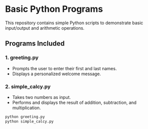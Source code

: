 # Basic Python Programs

This repository contains simple Python scripts to demonstrate basic input/output and arithmetic operations.

##  Programs Included

### 1. greeting.py
- Prompts the user to enter their first and last names.
- Displays a personalized welcome message.

### 2.  simple_calcy.py
- Takes two numbers as input.
- Performs and displays the result of addition, subtraction, and multiplication.


```bash
python greeting.py
python simple_calcy.py
